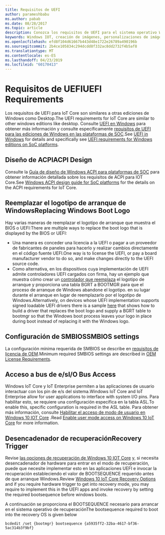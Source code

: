```yaml
---
title: Requisitos de UEFI
author: parameshbabu
ms.author: pabab
ms.date: 08/28/2017
ms.topic: article
description: Conozca los requisitos de UEFI para el sistema operativo Windows 10 IoT Core.
keywords: Windows IOT, creación de imágenes, personalizaciones de imágenes, personalizaciones de OEM, UEFI
ms.openlocfilehash: efd8f104d61667b443d48e1722e26789a490196b
ms.sourcegitcommit: 2b4ce105834c294dcdd8f332ac8dd2732f4b5af8
ms.translationtype: MT
ms.contentlocale: es-ES
ms.lasthandoff: 04/23/2019
ms.locfileid: "60170413"
---
```

# <a name="uefi-requirements"></a><span data-ttu-id="7a30c-104">Requisitos de UEFI</span><span class="sxs-lookup"><span data-stu-id="7a30c-104">UEFI Requirements</span></span>

<span data-ttu-id="7a30c-105">Los requisitos de UEFI para IoT Core son similares a otras ediciones de Windows como Desktop.</span><span class="sxs-lookup"><span data-stu-id="7a30c-105">The UEFI requirements for IoT Core are similar to other windows editions like desktop.</span></span> <span data-ttu-id="7a30c-106">Consulte [UEFI en Windows](https://docs.microsoft.com/windows-hardware/drivers/bringup/uefi-in-windows) para obtener más información y consulte específicamente [requisitos de UEFI para las ediciones de Windows en las plataformas de SOC](https://docs.microsoft.com/windows-hardware/drivers/bringup/uefi-requirements-that-apply-to-all-windows-platforms).</span><span class="sxs-lookup"><span data-stu-id="7a30c-106">See [UEFI in Windows](https://docs.microsoft.com/windows-hardware/drivers/bringup/uefi-in-windows) for details and specifically see [UEFI requirements for Windows editions on SoC platforms](https://docs.microsoft.com/windows-hardware/drivers/bringup/uefi-requirements-that-apply-to-all-windows-platforms).</span></span> 

## <a name="acpi-design"></a><span data-ttu-id="7a30c-107">Diseño de ACPI</span><span class="sxs-lookup"><span data-stu-id="7a30c-107">ACPI Design</span></span>

<span data-ttu-id="7a30c-108">Consulte la [Guía de diseño de Windows ACPI para plataformas de SOC](https://docs.microsoft.com/windows-hardware/drivers/bringup/windows-acpi-design-guide-for-soc-platforms) para obtener información detallada sobre los requisitos de ACPI para IOT Core.</span><span class="sxs-lookup"><span data-stu-id="7a30c-108">See [Windows ACPI design guide for SoC platforms](https://docs.microsoft.com/windows-hardware/drivers/bringup/windows-acpi-design-guide-for-soc-platforms) for the details on the ACPI requirements for IoT Core.</span></span>

## <a name="replacing-windows-boot-logo"></a><span data-ttu-id="7a30c-109">Reemplazar el logotipo de arranque de Windows</span><span class="sxs-lookup"><span data-stu-id="7a30c-109">Replacing Windows Boot Logo</span></span>

<span data-ttu-id="7a30c-110">Hay varias maneras de reemplazar el logotipo de arranque que muestra el BIOS o UEFI:</span><span class="sxs-lookup"><span data-stu-id="7a30c-110">There are multiple ways to replace the boot logo that is displayed by the BIOS or UEFI:</span></span>

* <span data-ttu-id="7a30c-111">Una manera es conceder una licencia a la UEFI o pagar a un proveedor de fabricantes de paneles para hacerlo y realizar cambios directamente en el código fuente UEFI.</span><span class="sxs-lookup"><span data-stu-id="7a30c-111">One way is to license the UEFI, or pay a board manufacturer vendor to do so, and make changes directly to the UEFI source code.</span></span>
* <span data-ttu-id="7a30c-112">Como alternativa, en los dispositivos cuya implementación de UEFI admite controladores UEFI cargados con firma, hay un ejemplo que muestra cómo crear un [controlador que reemplaza](https://github.com/Microsoft/MS_UEFI/tree/share/MsIoTSamples) el logotipo de arranque y proporciona una tabla BGRT a BOOTMGR para que el proceso de arranque de Windows abandone el logotipo. en su lugar durante el arranque en lugar de reemplazarlo por el logotipo de Windows.</span><span class="sxs-lookup"><span data-stu-id="7a30c-112">Alternatively, on devices whose UEFI implementation supports signed loadable UEFI drivers there is a sample [here](https://github.com/Microsoft/MS_UEFI/tree/share/MsIoTSamples) that shows how to build a driver that replaces the boot logo and supply a BGRT table to bootmgr so that the Windows boot process leaves your logo in place during boot instead of replacing it with the Windows logo.</span></span>

## <a name="smbios-settings"></a><span data-ttu-id="7a30c-113">Configuración de SMBIOS</span><span class="sxs-lookup"><span data-stu-id="7a30c-113">SMBIOS settings</span></span>

<span data-ttu-id="7a30c-114">La configuración mínima requerida de SMBIOS se describe en [requisitos de licencia de OEM](OEMLicenseRequirements.md).</span><span class="sxs-lookup"><span data-stu-id="7a30c-114">Minimum required SMBIOS settings are described in [OEM License Requirements](OEMLicenseRequirements.md).</span></span>

## <a name="io-bus-access"></a><span data-ttu-id="7a30c-115">Acceso a bus de e/s</span><span class="sxs-lookup"><span data-stu-id="7a30c-115">I/O Bus Access</span></span>

<span data-ttu-id="7a30c-116">Windows IoT Core y IoT Enterprise permiten a las aplicaciones de usuario interactuar con los pin de e/s del sistema.</span><span class="sxs-lookup"><span data-stu-id="7a30c-116">Windows IoT Core and IoT Enterprise allow for user applications to interface with system I/O pins.</span></span> <span data-ttu-id="7a30c-117">Para habilitar esto, se requiere una configuración específica en la tabla ASL.</span><span class="sxs-lookup"><span data-stu-id="7a30c-117">To enable this, specific configuration is required in the ASL table.</span></span> <span data-ttu-id="7a30c-118">Para obtener más información, consulte [Habilitar el acceso de modo de usuario en Windows 10 IOT Core](https://docs.microsoft.com/windows/uwp/devices-sensors/enable-usermode-access) .</span><span class="sxs-lookup"><span data-stu-id="7a30c-118">Read [Enable user mode access on Windows 10 IoT Core](https://docs.microsoft.com/windows/uwp/devices-sensors/enable-usermode-access) for more information.</span></span>

## <a name="recovery-trigger"></a><span data-ttu-id="7a30c-119">Desencadenador de recuperación</span><span class="sxs-lookup"><span data-stu-id="7a30c-119">Recovery Trigger</span></span>

<span data-ttu-id="7a30c-120">Revise [las opciones de recuperación de Windows 10 IOT Core](Recovery.md) y, si necesita desencadenador de hardware para entrar en el modo de recuperación, puede que necesite implementar esto en las aplicaciones UEFI e invocar la recuperación estableciendo el valor de BOOTSEQUENCE requerido antes de que arranque Windows.</span><span class="sxs-lookup"><span data-stu-id="7a30c-120">Review [Windows 10 IoT Core Recovery Options](Recovery.md) and if you require hardware trigger to get into recovery mode, you may require to implement this in the UEFI apps and invoke recovery by setting the required bootsequence before windows boots.</span></span>

<span data-ttu-id="7a30c-121">A continuación se proporciona el BOOTSEQUENCE necesario para arrancar en el sistema operativo de recuperación</span><span class="sxs-lookup"><span data-stu-id="7a30c-121">The bootsequence required to boot into the recovery OS is given below</span></span>

```
bcdedit /set {bootmgr} bootsequence {a5935ff2-32ba-4617-bf36-5ac314b3f9bf}
```
